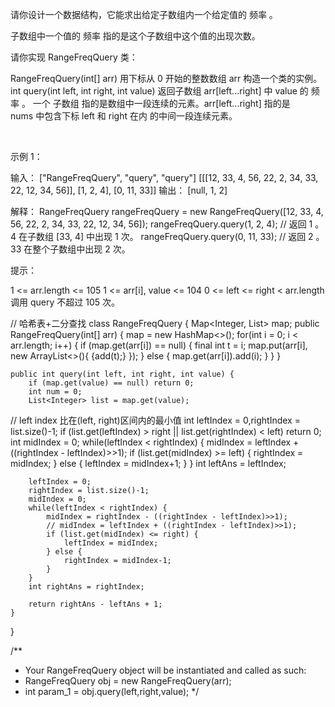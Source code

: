 请你设计一个数据结构，它能求出给定子数组内一个给定值的 频率 。

子数组中一个值的 频率 指的是这个子数组中这个值的出现次数。

请你实现 RangeFreqQuery 类：

RangeFreqQuery(int[] arr) 用下标从 0 开始的整数数组 arr 构造一个类的实例。
int query(int left, int right, int value) 返回子数组 arr[left...right] 中 value 的 频率 。
一个 子数组 指的是数组中一段连续的元素。arr[left...right] 指的是 nums 中包含下标 left 和 right 在内 的中间一段连续元素。

 

示例 1：

输入：
["RangeFreqQuery", "query", "query"]
[[[12, 33, 4, 56, 22, 2, 34, 33, 22, 12, 34, 56]], [1, 2, 4], [0, 11, 33]]
输出：
[null, 1, 2]

解释：
RangeFreqQuery rangeFreqQuery = new RangeFreqQuery([12, 33, 4, 56, 22, 2, 34, 33, 22, 12, 34, 56]);
rangeFreqQuery.query(1, 2, 4); // 返回 1 。4 在子数组 [33, 4] 中出现 1 次。
rangeFreqQuery.query(0, 11, 33); // 返回 2 。33 在整个子数组中出现 2 次。
 

提示：

1 <= arr.length <= 105
1 <= arr[i], value <= 104
0 <= left <= right < arr.length
调用 query 不超过 105 次。



//  哈希表+二分查找
class RangeFreqQuery {
    Map<Integer, List<Integer>> map;
    public RangeFreqQuery(int[] arr) {
        map = new HashMap<>();
        for(int i = 0; i < arr.length; i++) {
            if (map.get(arr[i]) == null) {
                final int t = i;
                map.put(arr[i], new ArrayList<>(){
                    {add(t);}
                });
            }
            else {
                map.get(arr[i]).add(i);
            }
        }
    }
    
    public int query(int left, int right, int value) {
        if (map.get(value) == null) return 0;
        int num = 0;
        List<Integer> list = map.get(value);
//         left index 比在(left, right)区间内的最小值
        int leftIndex = 0,rightIndex = list.size()-1;
        if (list.get(leftIndex) > right || list.get(rightIndex) < left) return 0;
        int midIndex = 0;
        while(leftIndex < rightIndex) {
            midIndex = leftIndex + ((rightIndex - leftIndex)>>1);
            if (list.get(midIndex) >= left) {
                rightIndex = midIndex;
            } else {
                leftIndex = midIndex+1;
            }
        }
        int leftAns = leftIndex;
        
        leftIndex = 0;
        rightIndex = list.size()-1;
        midIndex = 0;
        while(leftIndex < rightIndex) {
            midIndex = rightIndex - ((rightIndex - leftIndex)>>1);
            // midIndex = leftIndex + ((rightIndex - leftIndex)>>1);
            if (list.get(midIndex) <= right) {
                leftIndex = midIndex;
            } else {
                rightIndex = midIndex-1;
            }
        }
        int rightAns = rightIndex;
        
        return rightAns - leftAns + 1;
    }
}

/**
 * Your RangeFreqQuery object will be instantiated and called as such:
 * RangeFreqQuery obj = new RangeFreqQuery(arr);
 * int param_1 = obj.query(left,right,value);
 */